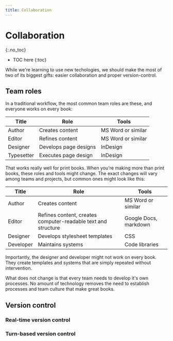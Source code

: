 ```yaml
---
title: Collaboration
---
```


# Collaboration
{:.no_toc}

* TOC here
{:toc}

While we're learning to use new techologies, we should make the most of two of its biggest gifts: easier collaboration and proper version-control.

## Team roles

In a traditional workflow, the most common team roles are these, and everyone works on every book:

|   Title    |          Role         |       Tools        |
|------------|-----------------------|--------------------|
| Author     | Creates content       | MS Word or similar |
| Editor     | Refines content       | MS Word or similar |
| Designer   | Develops page designs | InDesign           |
| Typesetter | Executes page design  | InDesign           |

That works really well for print books. When you're making more than print books, these roles and tools might change. The exact changes will vary among teams and projects, but common ones might look like this:

|   Title   |                              Role                             |         Tools         |
|-----------|---------------------------------------------------------------|-----------------------|
| Author    | Creates content                                               | MS Word or similar    |
| Editor    | Refines content, creates computer-readable text and structure | Google Docs, markdown |
| Designer  | Develops stylesheet templates                                 | CSS                   |
| Developer | Maintains systems                                             | Code libraries        |

Importantly, the designer and developer might not work on every book. They create templates and systems that are simply repeated without intervention.

What does not change is that every team needs to develop it's own processes. No amount of technology removes the need to establish processes and team culture that make great books.

## Version control



### Real-time version control



### Turn-based version control

